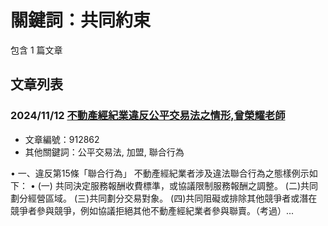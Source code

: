 # 關鍵詞：共同約束

包含 1 篇文章

## 文章列表

### 2024/11/12 [不動產經紀業違反公平交易法之情形,曾榮耀老師](../../articles/912862_%E4%B8%8D%E5%8B%95%E7%94%A2%E7%B6%93%E7%B4%80%E6%A5%AD%E9%81%95%E5%8F%8D%E5%85%AC%E5%B9%B3%E4%BA%A4%E6%98%93%E6%B3%95%E4%B9%8B%E6%83%85%E5%BD%A2%2C%E6%9B%BE%E6%A6%AE%E8%80%80%E8%80%81%E5%B8%AB.md)
- 文章編號：912862
- 其他關鍵詞：公平交易法, 加盟, 聯合行為

• 一、違反第15條「聯合行為」 不動產經紀業者涉及違法聯合行為之態樣例示如下： • (一) 共同決定服務報酬收費標準，或協議限制服務報酬之調整。 (二)共同劃分經營區域。 (三)共同劃分交易對象。 (四)共同阻礙或排除其他競爭者或潛在競爭者參與競爭，例如協議拒絕其他不動產經紀業者參與聯賣。（考過）...

